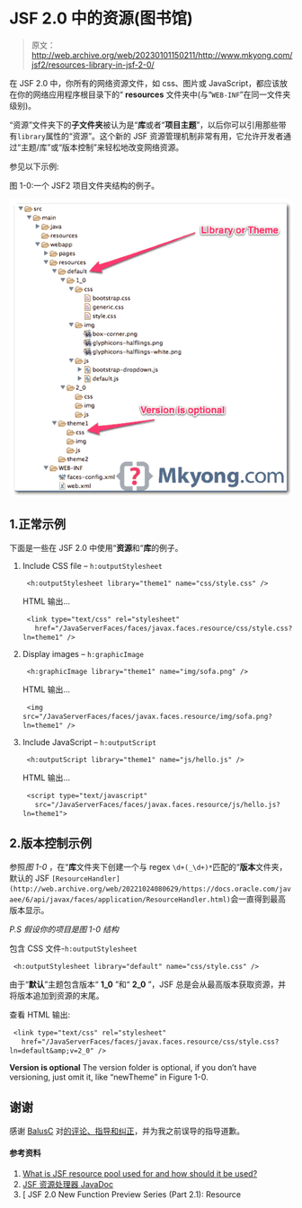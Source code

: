 # JSF 2.0 中的资源(图书馆)

> 原文：<http://web.archive.org/web/20230101150211/http://www.mkyong.com/jsf2/resources-library-in-jsf-2-0/>

在 JSF 2.0 中，你所有的网络资源文件，如 css、图片或 JavaScript，都应该放在你的网络应用程序根目录下的“ **resources** 文件夹中(与“`WEB-INF`”在同一文件夹级别)。

“资源”文件夹下的**子文件夹**被认为是“**库**或者“**项目主题**”，以后你可以引用那些带有`library`属性的“资源”。这个新的 JSF 资源管理机制非常有用，它允许开发者通过“主题/库”或“版本控制”来轻松地改变网络资源。

参见以下示例:

图 1-0:一个 JSF2 项目文件夹结构的例子。

![jsf2 resources example](img/8a9ddac6d466bfd6d7860f129e07b1d2.png "jsf2-resources")

## 1.正常示例

下面是一些在 JSF 2.0 中使用“**资源**和“**库**的例子。

1.  Include CSS file – `h:outputStylesheet`

    ```
     <h:outputStylesheet library="theme1" name="css/style.css" /> 
    ```

    HTML 输出…

    ```
     <link type="text/css" rel="stylesheet" 
       href="/JavaServerFaces/faces/javax.faces.resource/css/style.css?ln=theme1" /> 
    ```

2.  Display images – `h:graphicImage`

    ```
     <h:graphicImage library="theme1" name="img/sofa.png" /> 
    ```

    HTML 输出…

    ```
     <img src="/JavaServerFaces/faces/javax.faces.resource/img/sofa.png?ln=theme1" /> 
    ```

3.  Include JavaScript – `h:outputScript`

    ```
     <h:outputScript library="theme1" name="js/hello.js" /> 
    ```

    HTML 输出…

    ```
     <script type="text/javascript" 
       src="/JavaServerFaces/faces/javax.faces.resource/js/hello.js?ln=theme1"> 
    ```

## 2.版本控制示例

参照*图 1-0* ，在“**库**文件夹下创建一个与 regex `\d+(_\d+)*`匹配的“**版本**文件夹，默认的 JSF `[ResourceHandler](http://web.archive.org/web/20221024080629/https://docs.oracle.com/javaee/6/api/javax/faces/application/ResourceHandler.html)`会一直得到最高版本显示。

*P.S 假设你的项目是图 1-0 结构*

包含 CSS 文件-`h:outputStylesheet`

```
 <h:outputStylesheet library="default" name="css/style.css" /> 
```

由于“**默认**”主题包含版本“ **1_0** ”和“ **2_0** ”，JSF 总是会从最高版本获取资源，并将版本追加到资源的末尾。

查看 HTML 输出:

```
 <link type="text/css" rel="stylesheet" 
   href="/JavaServerFaces/faces/javax.faces.resource/css/style.css?ln=default&amp;v=2_0" /> 
```

**Version is optional**
The version folder is optional, if you don’t have versioning, just omit it, like “newTheme” in Figure 1-0.

## 谢谢

感谢 [BalusC](http://web.archive.org/web/20221024080629/https://balusc.blogspot.com/) 对[的评论、指导和纠正](http://web.archive.org/web/20221024080629/http://www.mkyong.com/jsf2/resources-library-in-jsf-2-0/#comment-85218)，并为我之前误导的指导道歉。

#### 参考资料

1.  [What is JSF resource pool used for and how should it be used?](http://web.archive.org/web/20221024080629/https://stackoverflow.com/questions/11988415/what-is-the-jsf-resource-library-for-and-how-should-it-be-used)
2.  [JSF 资源处理器 JavaDoc](http://web.archive.org/web/20221024080629/https://docs.oracle.com/javaee/6/api/javax/faces/application/ResourceHandler.html)
3.  [ JSF 2.0 New Function Preview Series (Part 2.1): Resource

<input type="hidden" id="mkyong-current-postId" value="7190">